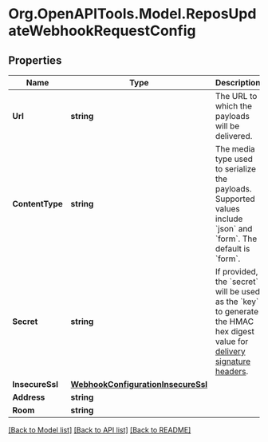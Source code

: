 # Org.OpenAPITools.Model.ReposUpdateWebhookRequestConfig

## Properties

Name | Type | Description | Notes
------------ | ------------- | ------------- | -------------
**Url** | **string** | The URL to which the payloads will be delivered. | 
**ContentType** | **string** | The media type used to serialize the payloads. Supported values include &#x60;json&#x60; and &#x60;form&#x60;. The default is &#x60;form&#x60;. | [optional] 
**Secret** | **string** | If provided, the &#x60;secret&#x60; will be used as the &#x60;key&#x60; to generate the HMAC hex digest value for [delivery signature headers](https://docs.github.com/webhooks/event-payloads/#delivery-headers). | [optional] 
**InsecureSsl** | [**WebhookConfigurationInsecureSsl**](WebhookConfigurationInsecureSsl.md) |  | [optional] 
**Address** | **string** |  | [optional] 
**Room** | **string** |  | [optional] 

[[Back to Model list]](../README.md#documentation-for-models) [[Back to API list]](../README.md#documentation-for-api-endpoints) [[Back to README]](../README.md)

